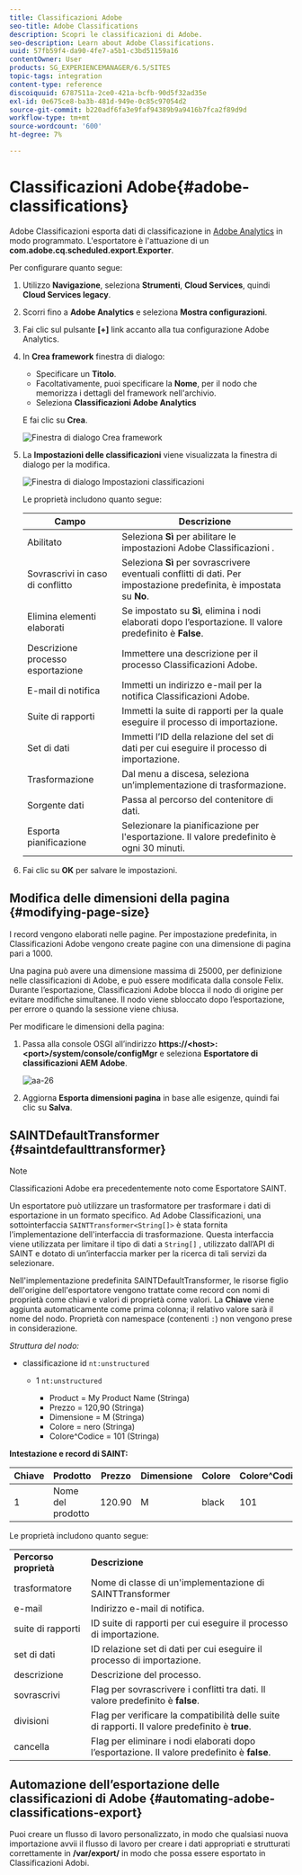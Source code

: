 ```yaml
---
title: Classificazioni Adobe
seo-title: Adobe Classifications
description: Scopri le classificazioni di Adobe.
seo-description: Learn about Adobe Classifications.
uuid: 57fb59f4-da90-4fe7-a5b1-c3bd51159a16
contentOwner: User
products: SG_EXPERIENCEMANAGER/6.5/SITES
topic-tags: integration
content-type: reference
discoiquuid: 6787511a-2ce0-421a-bcfb-90d5f32ad35e
exl-id: 0e675ce8-ba3b-481d-949e-0c85c97054d2
source-git-commit: b220adf6fa3e9faf94389b9a9416b7fca2f89d9d
workflow-type: tm+mt
source-wordcount: '600'
ht-degree: 7%

---
```


# Classificazioni Adobe{#adobe-classifications}

Adobe Classificazioni esporta dati di classificazione in [Adobe Analytics](/help/sites-administering/adobeanalytics.md) in modo programmato. L&#39;esportatore è l&#39;attuazione di un **com.adobe.cq.scheduled.export.Exporter**.

Per configurare quanto segue:

1. Utilizzo **Navigazione**, seleziona **Strumenti**, **Cloud Services**, quindi **Cloud Services legacy**.
1. Scorri fino a **Adobe Analytics** e seleziona **Mostra configurazioni**.
1. Fai clic sul pulsante **[+]** link accanto alla tua configurazione Adobe Analytics.

1. In **Crea framework** finestra di dialogo:

   * Specificare un **Titolo**.
   * Facoltativamente, puoi specificare la **Nome**, per il nodo che memorizza i dettagli del framework nell&#39;archivio.
   * Seleziona **Classificazioni Adobe Analytics**

   E fai clic su **Crea**.

   ![Finestra di dialogo Crea framework](assets/aa-25.png)

1. La **Impostazioni delle classificazioni** viene visualizzata la finestra di dialogo per la modifica.

   ![Finestra di dialogo Impostazioni classificazioni](assets/aa-classifications-settings.png)

   Le proprietà includono quanto segue:

   | **Campo** | **Descrizione** |
   |---|---|
   | Abilitato | Seleziona **Sì** per abilitare le impostazioni Adobe Classificazioni . |
   | Sovrascrivi in caso di conflitto | Seleziona **Sì** per sovrascrivere eventuali conflitti di dati. Per impostazione predefinita, è impostata su **No**. |
   | Elimina elementi elaborati | Se impostato su **Sì**, elimina i nodi elaborati dopo l’esportazione. Il valore predefinito è **False**. |
   | Descrizione processo esportazione | Immettere una descrizione per il processo Classificazioni Adobe. |
   | E-mail di notifica | Immetti un indirizzo e-mail per la notifica Classificazioni Adobe. |
   | Suite di rapporti | Immetti la suite di rapporti per la quale eseguire il processo di importazione. |
   | Set di dati | Immetti l’ID della relazione del set di dati per cui eseguire il processo di importazione. |
   | Trasformazione | Dal menu a discesa, seleziona un’implementazione di trasformazione. |
   | Sorgente dati | Passa al percorso del contenitore di dati. |
   | Esporta pianificazione | Selezionare la pianificazione per l&#39;esportazione. Il valore predefinito è ogni 30 minuti. |

1. Fai clic su **OK** per salvare le impostazioni.

## Modifica delle dimensioni della pagina {#modifying-page-size}

I record vengono elaborati nelle pagine. Per impostazione predefinita, in Classificazioni Adobe vengono create pagine con una dimensione di pagina pari a 1000.

Una pagina può avere una dimensione massima di 25000, per definizione nelle classificazioni di Adobe, e può essere modificata dalla console Felix. Durante l’esportazione, Classificazioni Adobe blocca il nodo di origine per evitare modifiche simultanee. Il nodo viene sbloccato dopo l’esportazione, per errore o quando la sessione viene chiusa.

Per modificare le dimensioni della pagina:

1. Passa alla console OSGI all’indirizzo **https://&lt;host>:&lt;port>/system/console/configMgr** e seleziona **Esportatore di classificazioni AEM Adobe**.

   ![aa-26](assets/aa-26.png)

1. Aggiorna **Esporta dimensioni pagina** in base alle esigenze, quindi fai clic su **Salva**.

## SAINTDefaultTransformer {#saintdefaulttransformer}

>[!NOTE]
>
>Classificazioni Adobe era precedentemente noto come Esportatore SAINT.

Un esportatore può utilizzare un trasformatore per trasformare i dati di esportazione in un formato specifico. Ad Adobe Classificazioni, una sottointerfaccia `SAINTTransformer<String[]>` è stata fornita l&#39;implementazione dell&#39;interfaccia di trasformazione. Questa interfaccia viene utilizzata per limitare il tipo di dati a `String[]` , utilizzato dall’API di SAINT e dotato di un’interfaccia marker per la ricerca di tali servizi da selezionare.

Nell&#39;implementazione predefinita SAINTDefaultTransformer, le risorse figlio dell&#39;origine dell&#39;esportatore vengono trattate come record con nomi di proprietà come chiavi e valori di proprietà come valori. La **Chiave** viene aggiunta automaticamente come prima colonna; il relativo valore sarà il nome del nodo. Proprietà con namespace (contenenti `:`) non vengono prese in considerazione.

*Struttura del nodo:*

* classificazione id `nt:unstructured`

   * 1 `nt:unstructured`

      * Product = My Product Name (Stringa)
      * Prezzo = 120,90 (Stringa)
      * Dimensione = M (Stringa)
      * Colore = nero (Stringa)
      * Colore^Codice = 101 (Stringa)

**Intestazione e record di SAINT:**

| **Chiave** | **Prodotto** | **Prezzo** | **Dimensione** | **Colore** | **Colore^Codice** |
|---|---|---|---|---|---|
| 1 | Nome del prodotto | 120.90 | M | black | 101 |

Le proprietà includono quanto segue:

<table>
 <tbody>
  <tr>
   <td><strong>Percorso proprietà</strong></td>
   <td><strong>Descrizione</strong></td>
  </tr>
  <tr>
   <td>trasformatore</td>
   <td>Nome di classe di un'implementazione di SAINTTransformer</td>
  </tr>
  <tr>
   <td>e-mail</td>
   <td>Indirizzo e-mail di notifica.</td>
  </tr>
  <tr>
   <td>suite di rapporti</td>
   <td>ID suite di rapporti per cui eseguire il processo di importazione. </td>
  </tr>
  <tr>
   <td>set di dati</td>
   <td>ID relazione set di dati per cui eseguire il processo di importazione. </td>
  </tr>
  <tr>
   <td>descrizione</td>
   <td>Descrizione del processo. <br /> </td>
  </tr>
  <tr>
   <td>sovrascrivi</td>
   <td>Flag per sovrascrivere i conflitti tra dati. Il valore predefinito è <strong>false</strong>.</td>
  </tr>
  <tr>
   <td>divisioni</td>
   <td>Flag per verificare la compatibilità delle suite di rapporti. Il valore predefinito è <strong>true</strong>.</td>
  </tr>
  <tr>
   <td>cancella</td>
   <td>Flag per eliminare i nodi elaborati dopo l’esportazione. Il valore predefinito è <strong>false</strong>.</td>
  </tr>
 </tbody>
</table>

## Automazione dell’esportazione delle classificazioni di Adobe {#automating-adobe-classifications-export}

Puoi creare un flusso di lavoro personalizzato, in modo che qualsiasi nuova importazione avvii il flusso di lavoro per creare i dati appropriati e strutturati correttamente in **/var/export/** in modo che possa essere esportato in Classificazioni Adobi.
